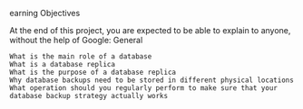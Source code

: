 earning Objectives

At the end of this project, you are expected to be able to explain to anyone, without the help of Google:
General

    What is the main role of a database
    What is a database replica
    What is the purpose of a database replica
    Why database backups need to be stored in different physical locations
    What operation should you regularly perform to make sure that your database backup strategy actually works

